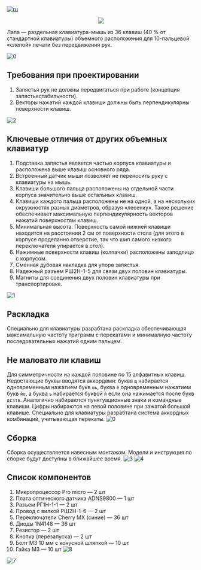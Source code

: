 [![ru](https://img.shields.io/badge/lang-ru-green.svg)](https://github.com/lemosbor/lapa/blob/main/README.ru.md)
<p align="center">
  <img src="https://raw.githubusercontent.com/lemosbor/lapa/main/img/logo.png">
</p>
Лапа — раздельная клавиатура-мышь из 36 клавиш (40 % от стандартной клавиатуры) объемного расположения для 10-пальцевой «слепой» печати без передвижения рук.

![0](img/00.jpg)

## Требования при проектировании 
1. Запястья рук не должны передвигаться при работе (концепция запястьестабильности).
2. Векторы нажатий каждой клавиши должны быть перпендикулярны поверхности клавиш.

![2](img/02.jpg)

## Ключевые отличия от других объемных клавиатур
1. Подставка запястья является частью корпуса клавиатуры и расположена выше клавиш основного ряда.
2. Встроенный датчик мыши позволяет не переносить руку с клавиатуры на мышь.
3. Клавиши большого пальца расположены на отдельной части корпуса значительно выше остальных клавиш.
4. Клавиши каждого пальца расположены не на одной, а на нескольких окружностях разных диаметров, образуя «лесенку». Такое решение обеспечивает максимальную перпендикулярность векторов нажатий поверхностям клавиш.
5. Минимальная высота. Поверхность самой нижней клавиши находится на расстоянии 2 см от поверхности стола (для этого в корпусе проделанно отверстие, так что шип самого низкого переключателя упирается в стол).
6. Нажимные поверхности клавиш (колпачки) расположены заподлицо с корпусом.
7. Сменная дубовая накладка для упора запястья.
8. Надежный разъем РШ2Н-1-5 для связи двух половин клавиатуры.
9. Магниты для соединения двух половин клавиатуры при транспортировке.

![1](img/01.jpg)

## Раскладка
Специально для клавиатуры разрабтана раскладка обеспечивающая максимальную частоту триграмм с перекатами и минималную частоту последовательных нажатий одним пальцем.

## Не маловато ли клавиш
Для симметричности на каждой половине по 15 алфавитных клавиш. Недостающие буквы вводятся аккордами: буква `щ` набирается одновременным нажатием букв `шь`, буква `ё` одновременным нажатием букв `йо`, а буква `ъ` набирается буквой `й` если она нажимается после букв `дсзтв`.
Аналогично набираются пунктуационные знаки и командные клавиши. Цифры набираются на левой половине при зажатой большой клавише.
Специально для клавиатуры разрабтана система аккордных комбинаций, учитывающая перекаты.
![0](img/06.jpg)
## Сборка
Сборка осуществляется навесным монтажом.
Модели и инструкция по сборке будут доступны в ближайшее время.
![3](img/03.jpg)
![4](img/04.jpg)
## Список компонентов
1. Микропроцессор Pro micro — 2 шт
2. Плата оптического датчика ADNS9800 — 1 шт
3. Разъем РГ1Н-1-1 — 2 шт
4. Провод с вилкой РШ2Н-1-6 — 2 шт
5. Переключатели Cherry MX (синие) — 36 шт
6. Диоды 1N4148 — 36 шт
7. Резистор — 2 шт
8. Кнопка (перезапуска) — 2 шт
9. Болт М3 10 мм с конусной шляпкой — 10 шт
10. Гайка М3 — 10 шт
![8](img/08.jpg)

![7](img/07.jpg)
